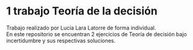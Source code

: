 # 1 trabajo Teoría de la decisión 

Trabajo realizado por Lucía Lara Latorre de forma individual.  
En este repositorio se encuentran 2 ejercicios de Teoría de decisión bajo incertidumbre y sus respectivas soluciones.
